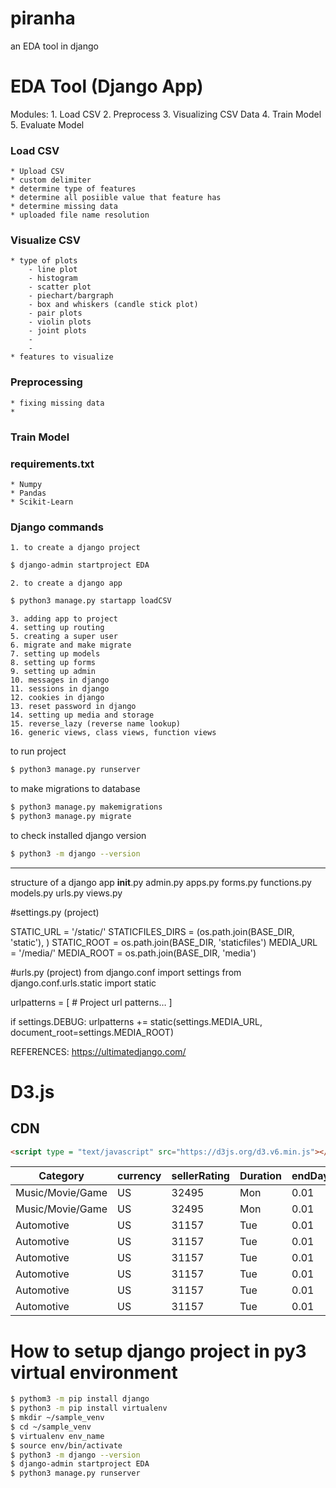 
# piranha
an EDA tool in django


# EDA Tool (Django App)
Modules:
	1. Load CSV
	2. Preprocess
	3. Visualizing CSV Data
	4. Train Model
	5. Evaluate Model

### Load CSV
	* Upload CSV
	* custom delimiter
	* determine type of features
	* determine all posiible value that feature has
	* determine missing data
	* uploaded file name resolution

### Visualize CSV
	* type of plots
		- line plot
		- histogram
		- scatter plot
		- piechart/bargraph
		- box and whiskers (candle stick plot)
		- pair plots
		- violin plots
		- joint plots
		- 
		- 
	* features to visualize

### Preprocessing
	* fixing missing data
	* 


### Train Model


### requirements.txt
	* Numpy
	* Pandas
	* Scikit-Learn


### Django commands
	1. to create a django project
```bash
$ django-admin startproject EDA
```
	2. to create a django app
```bash
$ python3 manage.py startapp loadCSV
```
	3. adding app to project
	4. setting up routing
	5. creating a super user
	6. migrate and make migrate
	7. setting up models
	8. setting up forms
	9. setting up admin
	10. messages in django
	11. sessions in django
	12. cookies in django
	13. reset password in django
	14. setting up media and storage
	15. reverse_lazy (reverse name lookup)
	16. generic views, class views, function views


to run project
```bash
$ python3 manage.py runserver
```
 
to  make migrations to database
```bash
$ python3 manage.py makemigrations
$ python3 manage.py migrate
```

to check installed django version
```bash
$ python3 -m django --version
```
***


structure of a django app
__init__.py
admin.py
apps.py
forms.py
functions.py
models.py
urls.py
views.py

#settings.py (project)

STATIC_URL = '/static/'
STATICFILES_DIRS = (os.path.join(BASE_DIR, 'static'), ) 
STATIC_ROOT = os.path.join(BASE_DIR, 'staticfiles')
MEDIA_URL = '/media/' 
MEDIA_ROOT = os.path.join(BASE_DIR, 'media')


#urls.py (project)
from django.conf import settings
from django.conf.urls.static import static

urlpatterns = [
     # Project url patterns…
]

if settings.DEBUG:
	urlpatterns += static(settings.MEDIA_URL, document_root=settings.MEDIA_ROOT)


REFERENCES:
	https://ultimatedjango.com/


# D3.js
## CDN
```html
<script type = "text/javascript" src="https://d3js.org/d3.v6.min.js"></script>
```

| Category | currency | sellerRating | Duration | endDay | ClosePrice | OpenPrice | Competitive |
| -------- | -------- | ------------ | -------- | ------ | ---------- | --------- | ----------- |
| Music/Movie/Game | US | 32495 | Mon | 0.01 | 0.01 | 0 |
| Music/Movie/Game | US | 32495 | Mon | 0.01 | 0.01 | 0 |
| Automotive | US | 31157 | Tue | 0.01 | 0.01 | 0 |
| Automotive | US | 31157 | Tue | 0.01 | 0.01 | 0 |
| Automotive | US | 31157 | Tue | 0.01 | 0.01 | 0 |
| Automotive | US | 31157 | Tue | 0.01 | 0.01 | 0 |
| Automotive | US | 31157 | Tue | 0.01 | 0.01 | 1 |
| Automotive | US | 31157 | Tue | 0.01 | 0.01 | 1 |




# How to setup django project in py3 virtual environment
```bash
$ pythom3 -m pip install django
$ python3 -m pip install virtualenv
$ mkdir ~/sample_venv
$ cd ~/sample_venv
$ virtualenv env_name
$ source env/bin/activate
$ python3 -m django --version
$ django-admin startproject EDA
$ python3 manage.py runserver

```
